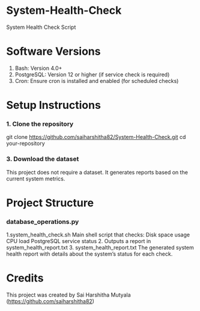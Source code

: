 # System-Health-Check

System Health Check Script
# Software Versions
1. Bash: Version 4.0+
2. PostgreSQL: Version 12 or higher (if service check is required)
3. Cron: Ensure cron is installed and enabled (for scheduled checks)
# Setup Instructions
### 1. Clone the repository

   git clone https://github.com/saiharshitha82/System-Health-Check.git
  cd your-repository

   
### 3. Download the dataset

This project does not require a dataset. It generates reports based on the current system metrics.

# Project Structure

### database_operations.py
1.system_health_check.sh
Main shell script that checks:
Disk space usage
CPU load
PostgreSQL service status
2. Outputs a report in system_health_report.txt
3. system_health_report.txt
The generated system health report with details about the system’s status for each check.


# Credits
This project was created by Sai Harshitha Mutyala (https://github.com/saiharshitha82) 
